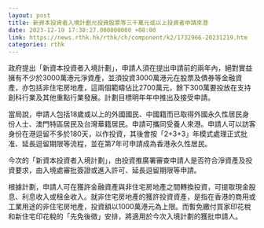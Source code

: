 ```yaml
---
layout: post
title: 新資本投資者入境計劃允投資股票等三千萬元或以上投資者申請來港
date: 2023-12-19 17:38:27.000000000 +08:00
link: https://news.rthk.hk/rthk/ch/component/k2/1732966-20231219.htm
categories: rthk
---
```


政府提出「新資本投資者入境計劃」，申請人須在提出申請前的兩年內，絕對實益擁有不少於3000萬港元淨資產，並須投資3000萬港元在股票及債券等金融資產，亦包括非住宅房地產，這兩個範疇佔比2700萬元，餘下300萬要投放在支持創科行業及其他重點行業發展。計劃目標明年年中推出及接受申請。

當局說，申請人包括18歲或以上的外國國民、中國籍而已取得外國永久性居民身份人士、澳門特區居民及台灣華籍居民。申請可攜同受養人來港。申請人可以訪客身份在港逗留不多於180天，以作投資，其後會按「2+3+3」年模式處理正式批准、延長逗留期限等流程，並在第7年可申請成為香港永久性居民。

今次的「新資本投資者入境計劃」，由投資推廣署審查申請人是否符合淨資產及投資要求，由入境處審批簽證或進入許可、延長逗留期限等申請。

根據計劃，申請人可在獲許金融資產與非住宅房地產之間轉換投資，可提取現金股息、利息收入或租金收入。就非住宅房地產的獲許投資資產，是指在香港的商用或工業用途的非住宅房地產，投資額以1000萬港元為上限。而暫免繳付買家印花稅和新住宅印花稅的「先免後徵」安排，將適用於今次入境計劃的獲批申請人。

